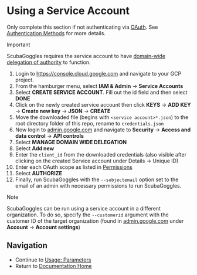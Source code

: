 # Using a Service Account
Only complete this section if not authenticating via [OAuth](OAuth.md). See [Authentication Methods](AuthenticationMethods.md) for more details.

> [!Important]
> ScubaGoggles requires the service account to have [domain-wide delegation of authority](https://support.google.com/a/answer/162106?hl=en) to function.

1. Login to https://console.cloud.google.com and navigate to your GCP project.
1. From the hamburger menu, select **IAM & Admin** -> **Service Accounts**
1. Select **CREATE SERVICE ACCOUNT**. Fill out the id field and then select **DONE**
1. Click on the newly created service account then click **KEYS** -> **ADD KEY** -> **Create new key** -> **JSON** -> **CREATE**
1. Move the downloaded file (begins with `<service account>*.json`) to the root directory folder of this repo, rename to `credentials.json`
1. Now login to [admin.google.com](https://admin.google.com/) and navigate to **Security** -> **Access and data control** -> **API controls**
1. Select **MANAGE DOMAIN WIDE DELEGATION**
1. Select **Add new**
1. Enter the `client_id` from the downloaded credentials (also visible after clicking on the created Service account under Details -> Unique ID)
1. Enter each OAuth scope as listed in [Permissions](../prerequisites/Prerequisites.md#permissions)
1. Select **AUTHORIZE**
1. Finally, run ScubaGoggles with the `--subjectemail` option set to the email of an admin with necessary permissions to run ScubaGoggles.

> [!NOTE]
> ScubaGoggles can be run using a service account in a different organization.
> To do so, specify the `--customerid` argument with the customer ID of the target organization (found in [admin.google.com](https://admin.google.com/) under **Account** -> **Account settings**)

## Navigation
- Continue to [Usage: Parameters](../usage/Parameters.md)
- Return to [Documentation Home](/README.md)
